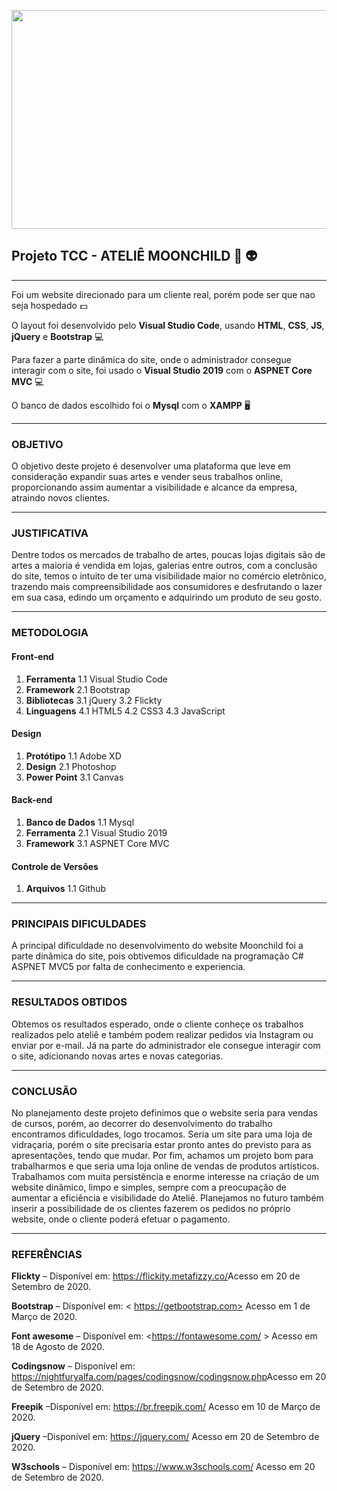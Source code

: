 

<p align="center">
  <img width="1200" height="350" src="https://image.freepik.com/vetores-gratis/ilustracao-dos-desenhos-animados-do-espaco-com-diferentes-planetas-galaxia-cosmos-elemento-do-universo-para-jogos-de-computador-livro-para-criancas_104571-83.jpg">
</p>

## Projeto TCC - ATELIÊ MOONCHILD :rocket: :alien:

---

Foi um website direcionado para um cliente real, porém pode ser que nao seja hospedado :dollar:

O layout foi desenvolvido pelo **Visual Studio Code**, usando **HTML**, **CSS**, **JS**, **jQuery** e **Bootstrap** :computer:

Para fazer a parte dinâmica do site, onde o administrador consegue interagir com o site, foi usado o **Visual Studio 2019** com o **ASPNET Core MVC** :computer:

O banco de dados escolhido foi o **Mysql** com o **XAMPP** 🖥️

---

### OBJETIVO 

O objetivo deste projeto é desenvolver uma plataforma que leve em consideração
expandir suas artes e vender seus trabalhos online, proporcionando assim aumentar a visibilidade e alcance da empresa, atraindo novos clientes.

---

### JUSTIFICATIVA

Dentre todos os mercados de trabalho de artes, poucas lojas digitais são de artes a maioria é vendida em lojas, galerias entre outros, com a conclusão do site, 
temos o intuito de ter uma visibilidade maior no comércio eletrônico, trazendo mais compreensibilidade aos consumidores e desfrutando o lazer em sua casa, 
edindo um orçamento e adquirindo um produto de seu gosto.

---

### METODOLOGIA

#### Front-end
1. **Ferramenta**
    1.1 Visual Studio Code
2. **Framework**
    2.1 Bootstrap
3. **Bibliotecas**
    3.1 jQuery
    3.2 Flickty
4. **Linguagens**
    4.1 HTML5
    4.2 CSS3
    4.3 JavaScript

#### Design
1. **Protótipo**
    1.1 Adobe XD
2. **Design**
    2.1 Photoshop
3. **Power Point**
    3.1 Canvas

#### Back-end
1. **Banco de Dados**
    1.1 Mysql
2. **Ferramenta**
    2.1 Visual Studio 2019
3. **Framework**
    3.1 ASPNET Core MVC

#### Controle de Versões
1. **Arquivos**
    1.1 Github

---

### PRINCIPAIS DIFICULDADES

A principal dificuldade no desenvolvimento do website Moonchild foi a parte dinâmica do site, pois obtivemos dificuldade na 
programação C# ASPNET MVC5 por falta de conhecimento e experiencia.

---

### RESULTADOS OBTIDOS

Obtemos os resultados esperado, onde o cliente conheçe os trabalhos realizados pelo ateliê e também podem realizar pedidos via Instagram ou enviar por e-mail. 
Já na parte do administrador ele consegue interagir com o site, adicionando novas artes e novas categorias.

---

### CONCLUSÃO

No planejamento deste projeto definimos que o website seria para vendas de cursos, porém, ao decorrer do desenvolvimento do trabalho encontramos dificuldades, logo trocamos. 
Seria um site para uma loja de vidraçaria, porém o site precisaria estar pronto antes do previsto para as apresentações, tendo que mudar. Por fim, achamos um projeto bom para trabalharmos e que seria uma loja online de vendas de produtos artísticos. Trabalhamos com muita persistência e enorme interesse na criação de um website dinâmico, limpo e simples, sempre com a preocupação de aumentar a eficiência e visibilidade do Ateliê. Planejamos no futuro também inserir a possibilidade de os clientes fazerem os pedidos no próprio website, onde o cliente poderá efetuar o pagamento.

---

### REFERÊNCIAS

**Flickty** – Disponível em: <https://flickity.metafizzy.co/>Acesso em 20 de Setembro de 2020.

**Bootstrap** – Disponível em: < https://getbootstrap.com> Acesso em 1 de Março de 2020.

**Font awesome** – Disponível em: <https://fontawesome.com/ > Acesso em 18 de Agosto de 2020.

**Codingsnow** – Disponível em: <https://nightfuryalfa.com/pages/codingsnow/codingsnow.php>Acesso em 20 de Setembro de 2020.

**Freepik** –Disponível em: <https://br.freepik.com/> Acesso em 10 de Março de 2020.

**jQuery** –Disponível em: <https://jquery.com/> Acesso em 20 de Setembro de 2020.

**W3schools** – Disponível em: <https://www.w3schools.com/> Acesso em 20 de Setembro de 2020.



